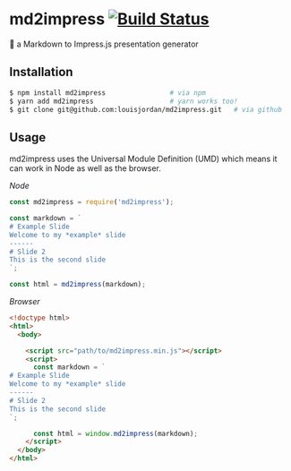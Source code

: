 # md2impress [![Build Status](https://travis-ci.com/louisjordan/md2impress.svg?token=tF3yA5qbRRzsfTPZf6ue&branch=master)](https://travis-ci.com/louisjordan/md2impress)
:pencil: a Markdown to Impress.js presentation generator

## Installation

```bash
$ npm install md2impress 				# via npm
$ yarn add md2impress					# yarn works too!
$ git clone git@github.com:louisjordan/md2impress.git 	# via github
```

## Usage
md2impress uses the Universal Module Definition (UMD) which means it can work in Node as well as the browser.


*Node*

```javascript
const md2impress = require('md2impress');

const markdown = `
# Example Slide
Welcome to my *example* slide
------
# Slide 2
This is the second slide
`;

const html = md2impress(markdown);
```


*Browser*

```html
<!doctype html>
<html>
  <body>

    <script src="path/to/md2impress.min.js"></script>
    <script>
      const markdown = `
# Example Slide
Welcome to my *example* slide
------
# Slide 2
This is the second slide
`;

      const html = window.md2impress(markdown);
    </script>
  </body>
</html>
```
